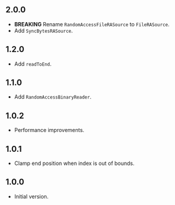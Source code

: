 ## 2.0.0

- **BREAKING** Rename `RandomAccessFileRASource` to `FileRASource`.
- Add `SyncBytesRASource`.

## 1.2.0

- Add `readToEnd`.

## 1.1.0

- Add `RandomAccessBinaryReader`.

## 1.0.2

- Performance improvements.

## 1.0.1

- Clamp end position when index is out of bounds.

## 1.0.0

- Initial version.
